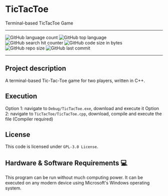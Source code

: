 # TicTacToe
Terminal-based TicTacToe Game

*****
![GitHub language count](https://img.shields.io/github/languages/count/sveneschlbeck/tictactoe?color=pink)
![GitHub top language](https://img.shields.io/github/languages/top/sveneschlbeck/tictactoe?color=white)
![GitHub search hit counter](https://img.shields.io/github/search/sveneschlbeck/tictactoe/goto?color=brown)
![GitHub code size in bytes](https://img.shields.io/github/languages/code-size/sveneschlbeck/tictactoe?color=azure)
![GitHub repo size](https://img.shields.io/github/repo-size/sveneschlbeck/tictactoe?color=orange)
![GitHub last commit](https://img.shields.io/github/last-commit/sveneschlbeck/tictactoe)
*****

## Project description

A terminal-based Tic-Tac-Toe game for two players, written in C++.

## Execution

Option 1: navigate to `Debug/TicTacToe.exe`, download and execute it
Option 2: navigate to `TicTacToe/TicTacToe.cpp`, download, compile and execute the file (Compiler required)

## License

This code is licensed under ``GPL-3.0 License``.

## Hardware & Software Requirements :computer:

This program can be run without much computing power. It can be executed on any modern device using Microsoft's Windows operating system.
